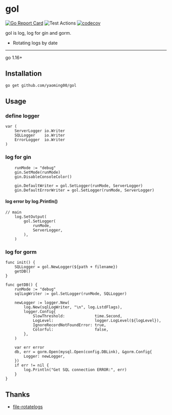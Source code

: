 # gol

[![Go Report Card](https://goreportcard.com/badge/github.com/yaoming00/gol)](https://goreportcard.com/report/github.com/yaoming00/gol)
![Test Actions](https://github.com/spike014/gol/actions/workflows/test.yml/badge.svg??branch=master)
[![codecov](https://codecov.io/gh/spike014/gol/branch/master/graph/badge.svg?token=62JSDGNHB5)](https://codecov.io/gh/spike014/gol)

gol is log, log for gin and gorm.

- Rotating logs by date

---

go 1.16+

## Installation
```bash
go get github.com/yaoming00/gol 
```
## Usage
### define logger
```golang
var (
	ServerLogger io.Writer
	SQLLogger    io.Writer
	ErrorLogger  io.Writer
)
```

### log for gin
```golang
    runMode := "debug"
	gin.SetMode(runMode)
	gin.DisableConsoleColor()

	gin.DefaultWriter = gol.SetLogger(runMode, ServerLogger)
	gin.DefaultErrorWriter = gol.SetLogger(runMode, ServerLogger)
```

#### log error by log.Println()
```golang
// main
	log.SetOutput(
		gol.SetLogger(
			runMode,
			ServerLogger,
		),
	)
```

### log for gorm
```golang
func init() {
	SQLLogger = gol.NewLogger(${path + filename})
	getDB()
}

func getDB() {
	runMode := "debug"
	sqlLogWriter := gol.SetLogger(runMode, SQLLogger)

	newLogger := logger.New(
		log.New(sqlLogWriter, "\n", log.LstdFlags),
		logger.Config{
			SlowThreshold:             time.Second,
			LogLevel:                  logger.LogLevel(${logLevel}),
			IgnoreRecordNotFoundError: true,
			Colorful:                  false,
		},
	)

	var err error
	db, err = gorm.Open(mysql.Open(config.DBLink), &gorm.Config{
		Logger: newLogger,
	})
	if err != nil {
		log.Println("Get SQL connection ERROR:", err)
	}
}
```

## Thanks

- [file-rotatelogs](https://github.com/lestrrat-go/file-rotatelogs)

